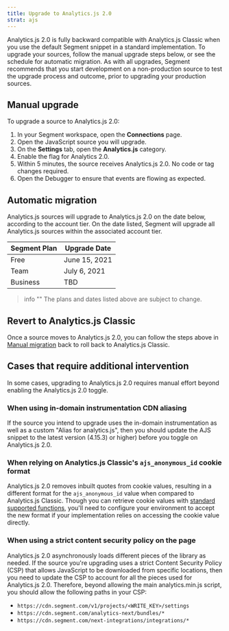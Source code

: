 ```yaml
---
title: Upgrade to Analytics.js 2.0
strat: ajs
---
```


Analytics.js 2.0 is fully backward compatible with Analytics.js Classic when you use the default Segment snippet in a standard implementation. To upgrade your sources, follow the manual upgrade steps below, or see the schedule for automatic migration. As with all upgrades, Segment recommends that you start development on a non-production source to test the upgrade process and outcome, prior to upgrading your production sources.

## Manual upgrade

To upgrade a source to Analytics.js 2.0:

1. In your Segment workspace, open the **Connections** page.
2. Open the JavaScript source you will upgrade.
3. On the **Settings** tab, open the **Analytics.js** category.
4. Enable the flag for Analytics 2.0.
5. Within 5 minutes, the source receives Analytics.js 2.0. No code or tag changes required.
6. Open the Debugger to ensure that events are flowing as expected.

## Automatic migration

Analytics.js sources will upgrade to Analytics.js 2.0 on the date below, according to the account tier. On the date listed, Segment will upgrade all Analytics.js sources within the associated account tier.

| Segment Plan | Upgrade Date |
|--------------| -------------|
| Free         | June 15, 2021|
| Team         | July 6, 2021 | 
| Business     | TBD          |

> info ""
> The plans and dates listed above are subject to change.

## Revert to Analytics.js Classic

Once a source moves to Analytics.js 2.0, you can follow the steps above in [Manual migration](#manual-migration) back to  roll back to Analytics.js Classic.

## Cases that require additional intervention

In some cases, upgrading to Analytics.js 2.0 requires manual effort beyond enabling the Analytics.js 2.0 toggle.  

### When using in-domain instrumentation CDN aliasing

If the source you intend to upgrade uses the in-domain instrumentation as well as a custom "Alias for analytics.js", then you should update the AJS snippet to the latest version (4.15.3) or higher) before you toggle on Analytics.js 2.0.


### When relying on Analytics.js Classic's `ajs_anonymous_id` cookie format  

Analytics.js 2.0 removes inbuilt quotes from cookie values, resulting in a different format for the `ajs_anonymous_id` value when compared to Analytics.js Classic.  Though you can retrieve cookie values with [standard supported functions](/docs/connections/sources/catalog/libraries/website/javascript/identity/#retrieve-the-anonymous-id), you'll need to configure your environment to accept the new format if your implementation relies on accessing the cookie value directly.

### When using a strict content security policy on the page 

Analytics.js 2.0 asynchronously loads different pieces of the library as needed. If the source you're upgrading uses a strict Content Security Policy (CSP) that allows JavaScript to be downloaded from specific locations, then you need to update the CSP to account for all the pieces used for Analytics.js 2.0. Therefore, beyond allowing the main analytics.min.js script, you should allow the following paths in your CSP: 
- `https://cdn.segment.com/v1/projects/<WRITE_KEY>/settings`
- `https://cdn.segment.com/analytics-next/bundles/*` 
- `https://cdn.segment.com/next-integrations/integrations/*`
